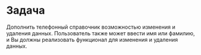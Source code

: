# Задача
Дополнить телефонный справочник возможностью изменения и удаления данных.
Пользователь также может ввести имя или фамилию, и Вы должны реализовать функционал для изменения и удаления данных.